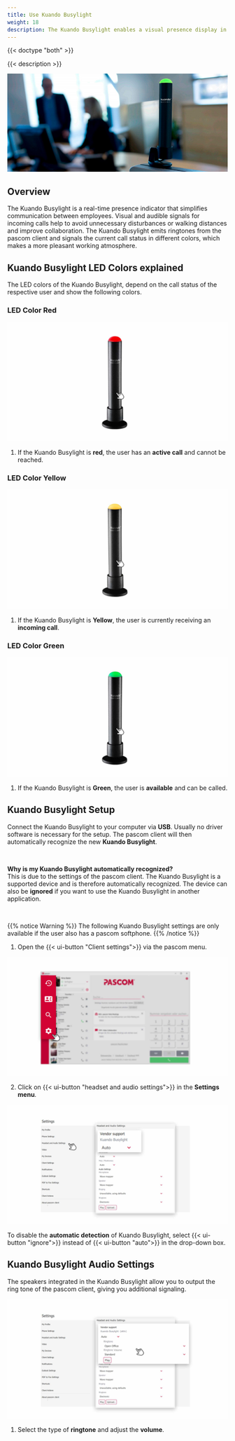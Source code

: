 ```yaml
---
title: Use Kuando Busylight
weight: 18
description: The Kuando Busylight enables a visual presence display in conjunction with the pascom client
---
```


{{< doctype "both" >}}
 
{{< description >}}


![Kuando Busylight](kuando-busylight-image.jpg)
</br>


## Overview


The Kuando Busylight is a real-time presence indicator that simplifies communication between employees. Visual and audible signals for incoming calls help to avoid unnecessary disturbances or walking distances and improve collaboration. The Kuando Busylight emits ringtones from the pascom client and signals the current call status in different colors, which makes a more pleasant working atmosphere.


## Kuando Busylight LED Colors explained

The LED colors of the Kuando Busylight, depend on the call status of the respective user and show the following colors.

### LED Color Red

![Kuando Busylight LED Red](kuando_busylight_red.jpg)
</br>

1. If the Kuando Busylight is **red**, the user has an **active call** and cannot be reached.

### LED Color Yellow

![Kuando Busylight LED Yellow](kuando_busylight_yellow.jpg)
</br>

1. If the Kuando Busylight is **Yellow**, the user is currently receiving an **incoming call**.

### LED Color Green

![Kuando Busylight LED Green](kuando_busylight_green.jpg)
</br>

1. If the Kuando Busylight is **Green**, the user is **available** and can be called.


## Kuando Busylight Setup

Connect the Kuando Busylight to your computer via **USB**. Usually no driver software is necessary for the setup. The pascom client will then automatically recognize the new **Kuando Busylight**. 

<br />

**Why is my Kuando Busylight automatically recognized?**    
This is due to the settings of the pascom client. The Kuando Busylight is a supported device and is therefore automatically recognized. The device can also be **ignored** if you want to use the Kuando Busylight in another application.

<br />

{{% notice Warning %}}
The following Kuando Busylight settings are only available if the user also has a pascom softphone.
{{% /notice %}}

1. Open the {{< ui-button "Client settings">}} via the pascom menu.


![Open Client Settings](open_clientsettings.jpg)
</br>

2. Click on {{< ui-button "headset and audio settings">}} in the **Settings menu**.


![Kuando Busylight Setup](kuando_busylight_setup.en.jpg)
</br>

To disable the **automatic detection** of Kuando Busylight, select {{< ui-button "ignore">}} instead of {{< ui-button "auto">}} in the drop-down box. 

## Kuando Busylight Audio Settings

The speakers integrated in the Kuando Busylight allow you to output the ring tone of the pascom client, giving you additional signaling.

![Kuando Busylight Audio Settings](kuando_busylight_audio.en.jpg)
</br>

1. Select the type of **ringtone** and adjust the **volume**.

<br />
